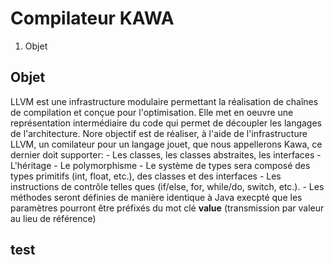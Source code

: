 Compilateur KAWA
================

1. Objet

Objet
-----
LLVM est une infrastructure modulaire permettant la réalisation de
chaînes de compilation et conçue pour l'optimisation. Elle met en oeuvre
une représentation intermédiaire du code qui permet de découpler les
langages de l'architecture. Nore objectif est de réaliser, à l'aide de
l'infrastructure LLVM, un comilateur pour un langage jouet, que nous
appellerons Kawa, ce dernier doit supporter:
 	- Les classes, les classes abstraites, les interfaces
	- L'héritage
	- Le polymorphisme
	- Le système de types sera composé des types primitifs
	  (int, float, etc.), des classes et des interfaces
	- Les instructions de contrôle telles ques (if/else, for,
	  while/do, switch, etc.).
	- Les méthodes seront définies de manière identique à Java
	  execpté que les paramètres pourront être préfixés du mot clé
	  **value** (transmission par valeur au lieu de référence)

test
----
